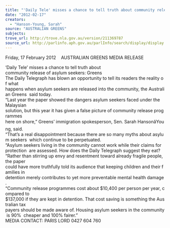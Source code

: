 ```yaml
---
title: "'Daily Tele' misses a chance to tell truth about community release of asylum seekers: Greens"
date: "2012-02-17"
creators:
  - "Hanson-Young, Sarah"
source: "AUSTRALIAN GREENS"
subjects:
trove_url: http://trove.nla.gov.au/version/211369787
source_url: http://parlinfo.aph.gov.au/parlInfo/search/display/display.w3p;query=Id%3A%22media/pressrel/1427411%22
---
```


 Friday, 17 February 2012    AUSTRALIAN GREENS MEDIA RELEASE   

 ‘Daily Tele’ misses a chance to tell truth about  community release of asylum seekers: Greens     The Daily Telegraph has blown an opportunity to tell its readers the reality of what  happens when asylum seekers are released into the community, the Australian Greens  said today.    “Last year the paper showed the dangers asylum seekers faced under the Malaysian  solution, but this year it has given a false picture of community release programmes  here on shore,” Greens’ immigration spokesperson, Sen. Sarah HansonâYoung, said.    “That’s a real disappointment because there are so many myths about asylum seekers  which continue to be perpetuated.     “Asylum seekers living in the community cannot work while their claims for protection  are assessed. How does the Daily Telegraph suggest they eat?    “Rather than stirring up envy and resentment toward already fragile people, the paper  could have more truthfully told its audience that keeping children and their families in  detention merely contributes to yet more preventable mental health damage.    “Community release programmes cost about $10,400 per person per year, compared to  $137,000 if they are kept in detention. That cost saving is something the Australian tax  payers should be made aware of. Housing asylum seekers in the community is 90%  cheaper and 100% fairer.”    MEDIA CONTACT: PARIS LORD 0427 604 760       

